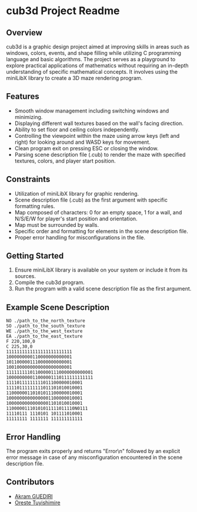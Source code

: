 # cub3d Project Readme

## Overview
cub3d is a graphic design project aimed at improving skills in areas such as windows, colors, events, and shape filling while utilizing C programming language and basic algorithms. The project serves as a playground to explore practical applications of mathematics without requiring an in-depth understanding of specific mathematical concepts. It involves using the miniLibX library to create a 3D maze rendering program.

## Features
- Smooth window management including switching windows and minimizing.
- Displaying different wall textures based on the wall's facing direction.
- Ability to set floor and ceiling colors independently.
- Controlling the viewpoint within the maze using arrow keys (left and right) for looking around and WASD keys for movement.
- Clean program exit on pressing ESC or closing the window.
- Parsing scene description file (.cub) to render the maze with specified textures, colors, and player start position.

## Constraints
- Utilization of miniLibX library for graphic rendering.
- Scene description file (.cub) as the first argument with specific formatting rules.
- Map composed of characters: 0 for an empty space, 1 for a wall, and N/S/E/W for player's start position and orientation.
- Map must be surrounded by walls.
- Specific order and formatting for elements in the scene description file.
- Proper error handling for misconfigurations in the file.

## Getting Started
1. Ensure miniLibX library is available on your system or include it from its sources.
2. Compile the cub3d program.
3. Run the program with a valid scene description file as the first argument.

## Example Scene Description
```
NO ./path_to_the_north_texture  
SO ./path_to_the_south_texture  
WE ./path_to_the_west_texture  
EA ./path_to_the_east_texture  
F 220,100,0  
C 225,30,0  
1111111111111111111111111  
1000000000110000000000001  
1011000001110000000000001  
1001000000000000000000001  
111111111011000001110000000000001  
100000000011000001110111111111111  
11110111111111011100000010001  
11110111111111011101010010001  
11000000110101011100000010001  
10000000000000001100000010001  
10000000000000001101010010001  
11000001110101011111011110N0111  
11110111 1110101 101111010001  
11111111 1111111 111111111111
```

## Error Handling
The program exits properly and returns "Error\n" followed by an explicit error message in case of any misconfiguration encountered in the scene description file.

## Contributors
- [Akram GUEDIRI](https://github.com/akramguediri)
- [Oreste Tuyishimire](https://github.com/otuyishi)
